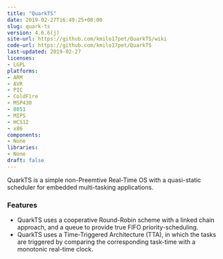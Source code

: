 ```yaml
---
title: "QuarkTS"
date: 2019-02-27T16:49:25+08:00
slug: quark-ts
version: 4.6.6(j)
site-url: https://github.com/kmilo17pet/QuarkTS/wiki
code-url: https://github.com/kmilo17pet/QuarkTS
last-updated: 2019-02-27
licenses: 
- LGPL
platforms:
- ARM
- AVR
- PIC
- ColdFire
- MSP430
- 8051
- MIPS
- HCS12
- x86
components:
- None
libraries:
- None
draft: false
---
```


QuarkTS is a simple non-Preemtive Real-Time OS with a quasi-static scheduler for embedded multi-tasking applications. 

<!--more-->

### Features
- QuarkTS uses a cooperative Round-Robin scheme with a linked chain approach, and a queue to provide true FIFO priority-scheduling. 
- QuarkTS uses a Time-Triggered Architecture (TTA), in which the tasks are triggered by comparing the corresponding task-time with a monotonic real-time clock. 


